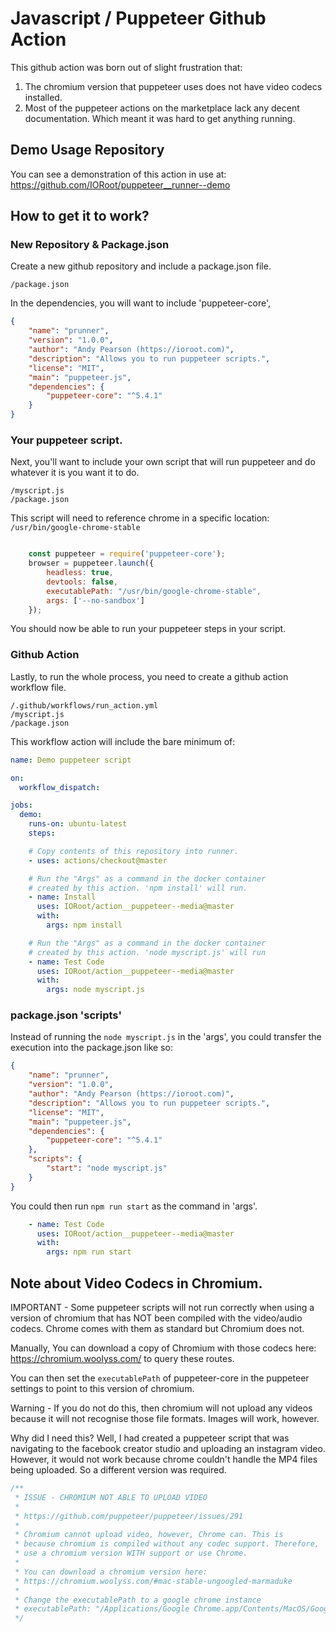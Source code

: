 # Javascript / Puppeteer Github Action

This github action was born out of slight frustration that:

1. The chromium version that puppeteer uses does not have video codecs installed.
2. Most of the puppeteer actions on the marketplace lack any decent documentation. Which meant it was hard to get anything running.

## Demo Usage Repository

You can see a demonstration of this action in use at: 
https://github.com/IORoot/puppeteer__runner--demo

## How to get it to work?

### New Repository & Package.json

Create a new github repository and include a package.json file.

```
/package.json
```

In the dependencies, you will want to include 'puppeteer-core',

```json
{
    "name": "prunner",
    "version": "1.0.0",
    "author": "Andy Pearson (https://ioroot.com)",
    "description": "Allows you to run puppeteer scripts.",
    "license": "MIT",
    "main": "puppeteer.js",
    "dependencies": {
        "puppeteer-core": "^5.4.1"
    }
}
```

### Your puppeteer script.

Next, you'll want to include your own script that will run puppeteer and do whatever
it is you want it to do.

```
/myscript.js
/package.json
```

This script will need to reference chrome in a specific location: `/usr/bin/google-chrome-stable`

```js

    const puppeteer = require('puppeteer-core');
    browser = puppeteer.launch({ 
        headless: true, 
        devtools: false,
        executablePath: "/usr/bin/google-chrome-stable",
        args: ['--no-sandbox']
    });

```

You should now be able to run your puppeteer steps in your script.



### Github Action

Lastly, to run the whole process, you need to create a github action workflow file.

```
/.github/workflows/run_action.yml
/myscript.js
/package.json
```

This workflow action will include the bare minimum of:

```yaml
name: Demo puppeteer script

on:
  workflow_dispatch:

jobs:
  demo:
    runs-on: ubuntu-latest
    steps:

    # Copy contents of this repository into runner.
    - uses: actions/checkout@master

    # Run the "Args" as a command in the docker container
    # created by this action. 'npm install' will run.
    - name: Install
      uses: IORoot/action__puppeteer--media@master
      with:
        args: npm install

    # Run the "Args" as a command in the docker container
    # created by this action. 'node myscript.js' will run
    - name: Test Code
      uses: IORoot/action__puppeteer--media@master
      with:
        args: node myscript.js

```


### package.json 'scripts'

Instead of running the `node myscript.js` in the 'args', you could transfer the execution
into the package.json like so:

```json
{
    "name": "prunner",
    "version": "1.0.0",
    "author": "Andy Pearson (https://ioroot.com)",
    "description": "Allows you to run puppeteer scripts.",
    "license": "MIT",
    "main": "puppeteer.js",
    "dependencies": {
        "puppeteer-core": "^5.4.1"
    },
    "scripts": {
        "start": "node myscript.js"
    }
}
```

You could then run `npm run start` as the command in 'args'.

```yaml
    - name: Test Code
      uses: IORoot/action__puppeteer--media@master
      with:
        args: npm run start
```


## Note about Video Codecs in Chromium.

IMPORTANT - Some puppeteer scripts will not run correctly when using a version of chromium that
has NOT been compiled with the video/audio codecs. Chrome comes with them as standard
but Chromium does not.

Manually, You can download a copy of Chromium with those codecs here:
https://chromium.woolyss.com/ to query these routes.

You can then set the `executablePath` of puppeteer-core in the puppeteer settings
to point to this version of chromium.

Warning - If you do not do this, then chromium will not upload any videos because 
it will not recognise those file formats. Images will work, however.

Why did I need this? Well, I had created a puppeteer script that was navigating to
the facebook creator studio and uploading an instagram video. However, it would not
work because chrome couldn't handle the MP4 files being uploaded. So a different 
version was required.

```php
/**
 * ISSUE - CHROMIUM NOT ABLE TO UPLOAD VIDEO
 * 
 * https://github.com/puppeteer/puppeteer/issues/291
 * 
 * Chromium cannot upload video, however, Chrome can. This is 
 * because chromium is compiled without any codec support. Therefore,
 * use a chromium version WITH support or use Chrome.
 * 
 * You can download a chromium version here:
 * https://chromium.woolyss.com/#mac-stable-ungoogled-marmaduke
 * 
 * Change the executablePath to a google chrome instance
 * executablePath: "/Applications/Google Chrome.app/Contents/MacOS/Google Chrome"
 */
 ```


